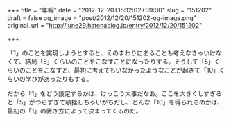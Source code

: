 +++
title = "年輪"
date = "2012-12-20T15:12:02+09:00"
slug = "151202"
draft = false
og_image = "post/2012/12/20/151202-og-image.png"
original_url = "http://june29.hatenablog.jp/entry/2012/12/20/151202"

+++

<p>「1」のことを実現しようとすると、そのまわりにあることも考えなきゃいけなくて、結局「5」くらいのことをこなすことになったりする。そうして「5」くらいのことをこなすと、最初に考えてもいなかったようなことが起きて「10」くらいの学びがあったりもする。</p>
<p>だから「1」をどう設定するかは、けっこう大事だなあ。ここを大きくしすぎると「5」がつらすぎて頓挫しちゃいがちだし、どんな「10」を得られるのかは、最初の「1」の置き方によって決まってくるのだ。</p>
